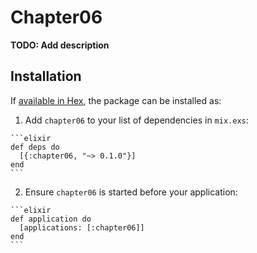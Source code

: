 # Chapter06

**TODO: Add description**

## Installation

If [available in Hex](https://hex.pm/docs/publish), the package can be installed as:

  1. Add `chapter06` to your list of dependencies in `mix.exs`:

    ```elixir
    def deps do
      [{:chapter06, "~> 0.1.0"}]
    end
    ```

  2. Ensure `chapter06` is started before your application:

    ```elixir
    def application do
      [applications: [:chapter06]]
    end
    ```

